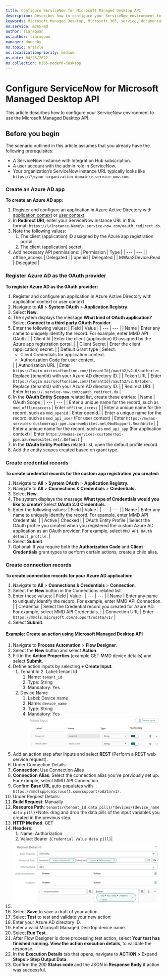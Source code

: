```yaml
---
title: Configure ServiceNow for Microsoft Managed Desktop API
description: Describes how to configure your ServiceNow environment to use the Microsoft Managed Desktop API.
keywords: Microsoft Managed Desktop, Microsoft 365, service, documentation
ms.service: m365-md
author: tiaraquan
ms.author: tiaraquan
manager: dougeby
ms.topic: article
ms.localizationpriority: medium
ms.date: 04/26/2022
ms.collection: M365-modern-desktop
---
```


# Configure ServiceNow for Microsoft Managed Desktop API

This article describes how to configure your ServiceNow environment to use the Microsoft Managed Desktop API.

## Before you begin

The scenario outlined in this article assumes that you already have the following prerequisites:

- A ServiceNow instance with Integration Hub subscription.
- A user account with the admin role in ServiceNow.
- Your organization’s ServiceNow instance URL typically looks like `https://\<your-organization-domain\>.service-now.com`.

### Create an Azure AD app

**To create an Azure AD app:**

1. Register and configure an application in Azure Active Directory with [application context](mmd-api-access-app-context.md) or [user context](mmd-api-access-user-context.md).
2. In **Redirect URI**, enter your ServiceNow instance URL in this format: `https://\<Instance-Name\>.service-now.com/oauth_redirect.do`.
3. Note the following values:
    1. The client (application) ID assigned by the Azure app registration portal.
    2. The client (application) secret.
4. Add necessary API permissions:
    | Permission | Type |
    | --- | --- |
    | offline_access | Delegated |
    | openid | Delegated |
    | MWaaSDevice.Read | Delegated |

### Register Azure AD as the OAuth provider

**To register Azure AD as the 0Auth provider:**

1. Register and configure an application in Azure Active Directory with application context or user context.
2. Navigate to **All** \> **System OAuth** \> **Application Registry**.
3. Select **New**.
4. The system displays the message **What kind of OAuth application?** Select **Connect to a third party OAuth Provider**.
5. Enter the following values:
    | Field | Value |
    | --- | --- |
    | Name | Enter any name to uniquely identify the record. For example, enter MMD API OAuth. |
    | Client Id | Enter the client (application) ID assigned by the Azure app registration portal. |
    | Client Secret | Enter the client (application) secret. |
    | Default Grant type | Select: <ul><li>Client Credentials for application context.</li><li>Authorization Code for user context.</li></ul>  |
    | Authorization URL | Enter `https://login.microsoftonline.com/{tenantId}/oauth2/v2.0/authorize`. Replace {tenantId} with your Azure AD directory ID. |
    | Token URL | Enter `https://login.microsoftonline.com/{tenantId}/oauth2/v2.0/token`. Replace {tenantId} with your Azure AD directory ID. |
    | Redirect URL | Enter `https://.service-now.com/oauth_redirect.do` |
6. In the **OAuth Entity Scopes** related list, create these entries:
    | Name | OAuth Scope |
    | --- | --- |
    | Enter a unique name for the record, such as `mmd_offlineaccess` | Enter `offline_access` |
    | Enter a unique name for the record, such as `mmd_openid` | Enter openid.|
    | Enter a unique name for the record, such as `mmd_api_user` (For user context) | Enter `https://mwaas-services-customerapi-ppe.azurewebsites.net/MmdSupport.ReadWrite` |
    | Enter a unique name for the record, such as `mmd_api_app` (For application context) | Enter `https://mwaas-services-customerapi-ppe.azurewebsites.net/.Default` |
7. In the **OAuth Entity Profiles** related list, open the default profile record.
8. Add the entity scopes created based on grant type.

### Create credential records

**To create credential records for the custom app registration you created:**

1. Navigate to **All** \> **System OAuth** \> **Application Registry.**
2. Navigate to **All** \> **Connections & Credentials** \> **Credentials.**
3. Select **New**.
4. The system displays the message **What type of Credentials would you like to create?** Select **OAuth 2.0 Credentials**.
5. Enter the following values:
    | Field  | Value |
    | --- | --- |
    | Name | Enter any name to uniquely identify the record. For example, enter MMD API Credentials. |
    | Active  | Checked |
    | OAuth Entity Profile | Select the OAuth profile you created when you registered the custom Azure AD application as an OAuth provider. For example, select `MMD API OAuth default_profile`. |
6. Select **Submit**.
7. Optional: If you require both the **Authorization Code** and **Client Credentials** grant types to perform certain actions, create a child alias.

### Create connection records

**To create connection records for your Azure AD application:**

1. Navigate to **All** \> **Connections & Credentials** \> **Connection**.
2. Select the **New** button in the Connections related list.
3. Enter these values:
    | Field | Value |
    | --- | --- |
    | Name | Enter any name to uniquely identify the record. For example, enter MMD API Connection. |
    | Credential | Select the Credential record you created for Azure AD. For example, select MMD API Credentials. |
    | Connection URL | Enter `https://mmdls.microsoft.com/support/odata/v1/` |
4. Select **Submit**.

#### Example: Create an action using Microsoft Managed Desktop API

1. Navigate to **Process Automation** \> **Flow Designer**.
1. Select the **New** button and select **Action**.
1. Fill in the **Action Properties** (example GET MMD device details) and select **Submit**.
1. Define action inputs by selecting **+ Create Input**:
    1. Tenant Id
        2. Label:Tenant Id
        1. Name: `tenant_id`
        1. Type: String
        1. Mandatory: Yes
    1. Device Name
        1. Label: Device name
        1. Name: `device_name`
        1. Type: String
        1. Mandatory: Yes
![Action input screen](../media/api/action-input.png)
1. Add an action step after Inputs and select **REST** (Perform a REST web service request).
1. Under Connection Details:
1. **Connection**: Use Connection Alias
1. **Connection Alias**: Select the connection alias you’ve previously set up. For example, select MMD API Connection.
1. Confirm **Base URL** auto-populates with `https://mmdlsppe.microsoft.com/support/odata/v1/`.
1. Under Request Details:
1. **Build Request**: Manually
1. **Resource Path**: `tenants/{tenant_Id data pill}/*devices/{device_name data pill}`*Note: drag and drop the data pills of the input variables you created in the previous step.
1. **HTTP Method**: GET
1. **Headers**:
    1. Name: Authorization
    2. Value: Bearer `{Credential Value data pill}`|
1. ![Request details screen](../media/api/request-details.png)
1. Select **Save** to save a draft of your action.
1. Select **Test** to test and validate your new action:
1. Enter your Azure AD directory ID.
1. Enter a valid Microsoft Managed Desktop device name.
1. Select **Run Test**.
1. After Flow Designer is done processing test action, select **Your test has finished running. View the action execution details**, to validate the response.
1. In the **Execution Details** tab that opens, navigate to **ACTION \>** Expand **Steps \> Step Output Data**.
1. Confirm the 200 **Status code** and the JSON in **Response Body** if action was successful.
